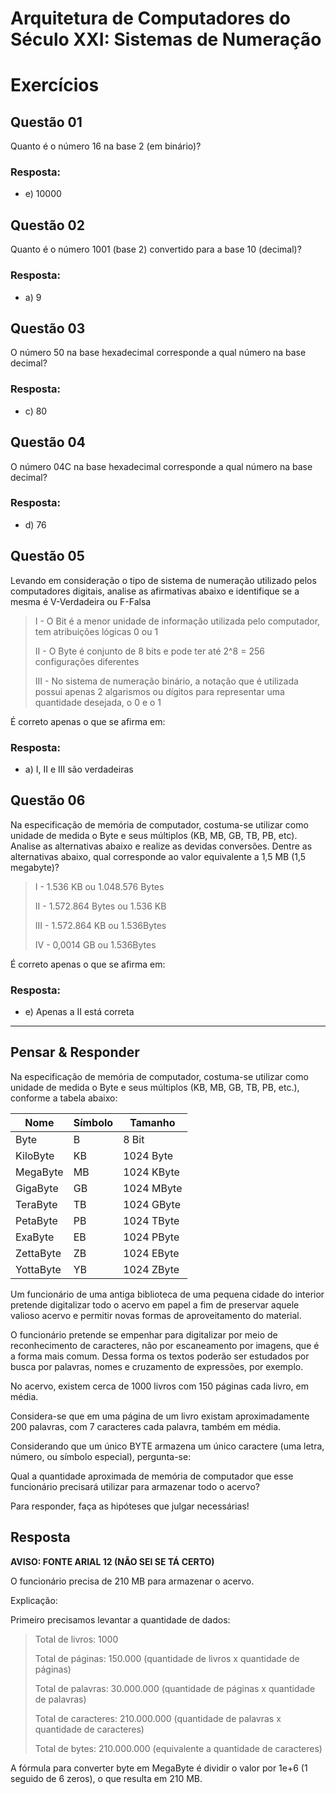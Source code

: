 # Arquitetura de Computadores do Século XXI: Sistemas de Numeração

# Exercícios


## Questão 01
​Quanto é o número 16 na base 2 (em binário)?

### Resposta:
- e) ​10000


## Questão 02
Quanto é o número 1001 (base 2) convertido para a base 10 (decimal)?

### Resposta:
- a) 9


## Questão 03
O número 50 na base hexadecimal corresponde a qual número na base decimal?

### Resposta:
- c) 80


## Questão 04
O número 04C na base hexadecimal corresponde a qual número na base decimal?

### Resposta:
- d) 76


## Questão 05
Levando em consideração o tipo de sistema de numeração utilizado pelos computadores digitais, analise as afirmativas abaixo e identifique se a mesma é V-Verdadeira ou F-Falsa

> I - O Bit é a menor unidade de informação utilizada pelo computador, tem atribuições lógicas 0 ou 1
>
> II - O Byte é conjunto de 8 bits e pode ter até 2^8 = 256 configurações diferentes
>
> III - No sistema de numeração binário, a notação que é utilizada possui apenas 2 algarismos ou dígitos para representar uma quantidade desejada, o 0 e o 1

É correto apenas o que se afirma em:

### Resposta:
- a) I, II e III são verdadeiras


## Questão 06
Na especificação de memória de computador, costuma-se utilizar como unidade de medida o Byte e seus múltiplos (KB, MB, GB, TB, PB, etc). Analise as alternativas abaixo e realize as devidas conversões. Dentre as alternativas abaixo, qual corresponde ao valor equivalente a 1,5 MB (1,5 megabyte)?

> ​​​​​​​I - 1.536 KB ou 1.048.576 Bytes
>
> II - 1.572.864 Bytes ou 1.536 KB
>
> III - 1.572.864 KB ou 1.536Bytes
>
> IV - 0,0014 GB ou 1.536Bytes

É correto apenas o que se afirma em:

### Resposta: 
- e) Apenas a II está correta

<hr>

## Pensar & Responder

Na especificação de memória de computador, costuma-se utilizar como unidade de medida o Byte e seus múltiplos (KB, MB, GB, TB, PB, etc.), conforme a tabela abaixo:


| Nome       | Símbolo  | Tamanho     |
| ---------- | -------- | ----------- |
| Byte       |    B     | 8 Bit       |
| KiloByte   |   KB     | 1024 Byte   |
| MegaByte   |   MB     | 1024 KByte  |
| GigaByte   |   GB     | 1024 MByte  |
| TeraByte   |   TB     | 1024 GByte  |
| PetaByte   |   PB     | 1024 TByte  |
| ExaByte    |   EB     | 1024 PByte  |
| ZettaByte  |   ZB     | 1024 EByte  |
| YottaByte  |   YB     | 1024 ZByte  |


Um funcionário de uma antiga biblioteca de uma pequena cidade do interior pretende digitalizar todo o acervo em papel a fim de preservar aquele valioso acervo e permitir novas formas de aproveitamento do material.

O funcionário pretende se empenhar para digitalizar por meio de reconhecimento de caracteres, não por escaneamento por imagens, que é a forma mais comum. Dessa forma os textos poderão ser estudados por busca por palavras, nomes e cruzamento de expressões, por exemplo.

No acervo, existem cerca de 1000 livros com 150 páginas cada livro, em média.

Considera-se que em uma página de um livro existam aproximadamente 200 palavras, com 7 caracteres cada palavra, também em média.

Considerando que um único BYTE armazena um único caractere (uma letra, número, ou símbolo especial), pergunta-se:

Qual a quantidade aproximada de memória de computador que esse funcionário precisará utilizar para armazenar todo o acervo?

Para responder, faça as hipóteses que julgar necessárias!

## Resposta
**AVISO: FONTE ARIAL 12 (NÃO SEI SE TÁ CERTO)**

O funcionário precisa de 210 MB para armazenar o acervo.

Explicação:

Primeiro precisamos levantar a quantidade de dados:

> Total de livros: 1000
>
> Total de páginas: 150.000 (quantidade de livros x quantidade de páginas)
>
> Total de palavras: 30.000.000 (quantidade de páginas x quantidade de palavras)
>
> Total de caracteres: 210.000.000 (quantidade de palavras x quantidade de caracteres)
>
> Total de bytes: 210.000.000 (equivalente a quantidade de caracteres)

A fórmula para converter byte em MegaByte é dividir o valor por 1e+6 (1 seguido de 6 zeros), o que resulta em 210 MB.